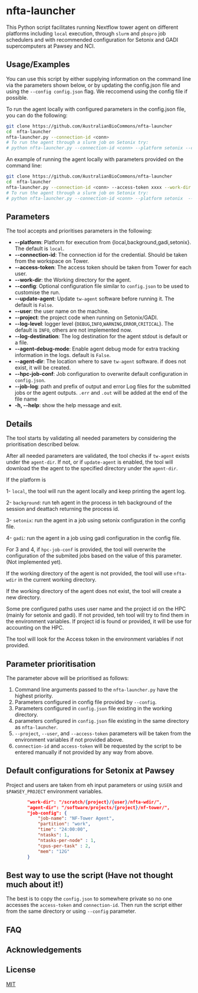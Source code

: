 # nfta-launcher

This Python script facilitates running Nextflow tower agent on different platforms including `local` execution, through `slurm` and `pbspro` job schedulers and with recommended configuration for Setonix and GADI supercomputers at Pawsey and NCI. 


## Usage/Examples
You can use this script by either supplying information on the command line via the parameters shown below, or by updating the config.json file and using the `--config config.json` flag. We reccomend using the config file if possible.


To run the agent locally with configured parameters in the config.json file, you can do the following:

```bash
git clone https://github.com/AustralianBioCommons/nfta-launcher
cd  nfta-launcher
nfta-launcher.py --connection-id <conn>
# To run the agent through a slurm job on Setonix try:
# python nfta-launcher.py --connection-id <conn> --platform setonix --config config.json --access-token 
```

An example of running the agent locally with parameters provided on the command line:

```bash
git clone https://github.com/AustralianBioCommons/nfta-launcher
cd  nfta-launcher
nfta-launcher.py --connection-id <conn> --access-token xxxx --work-dir /path/to/dir
# To run the agent through a slurm job on Setonix try:
# python nfta-launcher.py --connection-id <conn> --platform setonix  --access-token xxxx --work-dir /path/to/dir

```


## Parameters

The tool accepts and prioritises parameters in the following:

+ **--platform**: Platform for execution from {local,background,gadi,setonix}. The default is `local`.
+ **--connection-id**: The connection id for the credential. Should be taken from the workspace on Tower.
+ **--access-token**: The access token should be taken from Tower for each user.
+ **--work-dir**: the Working directory for the agent.
+ **--config**: Optional configuration file similar to `config.json` to be used to customise the run.
+ **--update-agent**: Update `tw-agent` software before running it. The default is `False`.
+ **--user**: the user name on the machine.
+ **--project**: the project code when running on Setonix/GADI.
+ **--log-level**: logger level {`DEBUG`,`INFO`,`WARNING`,`ERROR`,`CRITICAL`}. The default is `INFO`, others are not implemented now.
+ **--log-destination**: The log destination for the agent stdout is default or a file.
+ **--agent-debug-mode**:  Enable agent debug mode for extra tracking information in the logs. default is `False`.
+ **--agent-dir**: The location where to save `tw-agent` software. if does not exist, it will be created.
+ **--hpc-job-conf**: Job configuration to overwrite default configuration in `config.json`.
+ **--job-log**:  path and prefix of output and error Log files for the submitted jobs or the agent outputs. `.err` and `.out` will be added at the end of the file name
+ **-h, --help**: show the help message and exit.

## Details

The tool starts by validating all needed parameters by considering the prioritisation described below.

After all needed parameters are validated, the tool checks if `tw-agent` exists under the `agent-dir`. If not, or if `update-agent` is enabled, the tool will download the the agent to the specified directory under the `agent-dir`.

If the platform is 

1- `local`, the tool will run the agent locally and keep printing the agent log.

2- `background`: run teh agent in the process in teh background of the session and deattach returning the process id. 

3- `setonix`: run the agent in a job using setonix configuration in the config file. 

4- `gadi`: run the agent in a job using gadi configuration in the config file. 

For 3 and 4, if `hpc-job-conf` is provided, the tool will overwrite the configuration of the submited jobs based on the value of this parameter. (Not implemented yet).

If the working directory of the agent is not provided, the tool will use `nfta-wdir` in the current working directory.

If the working directory of the agent does not exist, the tool will create a new directory.

Some pre configured paths uses user name and the project id on the HPC (mainly for setonix and gadi). If not provided, teh tool will try to find them in the environment variables. If project id is found or provided, it will be use for accounting on the HPC.

The tool will look for the Access token in the environment variables if not provided.


## Parameter prioritisation

The parameter above will be prioritised as follows:

1. Command line arguments passed to the `nfta-launcher.py` have the highest priority.
2. Parameters configured in config file provided by `--config`.
3. Parameters configured in `config.json` file existing in the working directory.
4. parameters configured in `config.json` file existing in the same directory as `nfta-launcher`.
5. `--project`, `--user`, and `--access-token` parameters will be taken from the environment variables if not provided above.
6. `connection-id` and `access-token` will be requested by the script to be entered manually if not provided by any way from above.


## Default configurations for Setonix at Pawsey

Project and users are taken from eh input parameters or using `$USER` and `$PAWSEY_PROJECT` environment variables.

```json
        "work-dir": "/scratch/{project}/{user}/nfta-wdir/",
        "agent-dir": "/software/projects/{project}/nf-tower/",
        "job-config": {
            "job-name": "NF-Tower Agent",
            "partition": "work",
            "time": "24:00:00",
            "ntasks": 1,
            "ntasks-per-node" : 1,
            "cpus-per-task" : 2,
            "mem": "12G"
        }
``` 


## Best way to use the script (Have not thought much about it!)


The best is to copy the `config.json` to somewhere private so no one accesses the `access-token` and `connection-id`. Then run the script either from the same directory or using `--config` parameter. 

## FAQ




## Acknowledgements


## License

[MIT](https://choosealicense.com/licenses/mit/)

